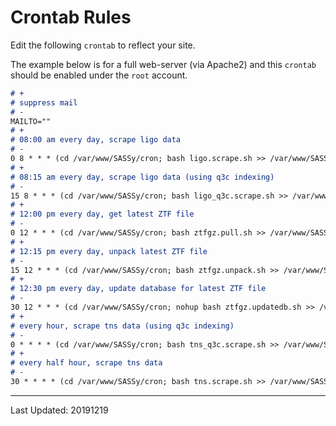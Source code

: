 # Crontab Rules
Edit the following `crontab` to reflect your site.

The example below is for a full web-server (via Apache2) and this `crontab` should be enabled under the `root` account.

~~~markdown
# +
# suppress mail
# -
MAILTO=""
# +
# 08:00 am every day, scrape ligo data
# -
0 8 * * * (cd /var/www/SASSy/cron; bash ligo.scrape.sh >> /var/www/SASSy/logs/ligo.scrape.log 2>&1)
# +
# 08:15 am every day, scrape ligo data (using q3c indexing)
# -
15 8 * * * (cd /var/www/SASSy/cron; bash ligo_q3c.scrape.sh >> /var/www/SASSy/logs/ligo_q3c.scrape.log 2>&1)
# +
# 12:00 pm every day, get latest ZTF file
# -
0 12 * * * (cd /var/www/SASSy/cron; bash ztfgz.pull.sh >> /var/www/SASSy/logs/ztfgz.pull.log 2>&1)
# +
# 12:15 pm every day, unpack latest ZTF file
# -
15 12 * * * (cd /var/www/SASSy/cron; bash ztfgz.unpack.sh >> /var/www/SASSy/logs/ztfgz.unpack.log 2>&1)
# +
# 12:30 pm every day, update database for latest ZTF file
# -
30 12 * * * (cd /var/www/SASSy/cron; nohup bash ztfgz.updatedb.sh >> /var/www/SASSy/logs/ztfgz.updatedb.log 2>&1)
# +
# every hour, scrape tns data (using q3c indexing)
# -
0 * * * * (cd /var/www/SASSy/cron; bash tns_q3c.scrape.sh >> /var/www/SASSy/logs/tns_q3c.scrape.log 2>&1)
# +
# every half hour, scrape tns data
# -
30 * * * * (cd /var/www/SASSy/cron; bash tns.scrape.sh >> /var/www/SASSy/logs/tns.scrape.log 2>&1)
~~~

------------------------------------------------------------------------------------------------------------------------

Last Updated: 20191219
